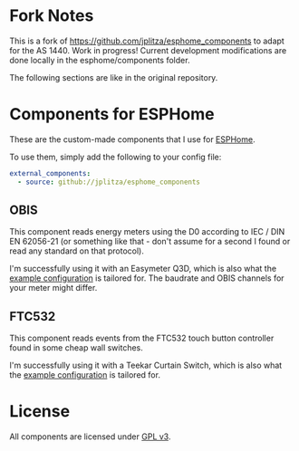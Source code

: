 
# Fork Notes
This is a fork of https://github.com/jplitza/esphome_components to adapt for the AS 1440. Work in progress! Current development modifications are done locally in the esphome/components folder.

The following sections are like in the original repository. 




# Components for ESPHome

These are the custom-made components that I use for [ESPHome].

To use them, simply add the following to your config file:

```yaml
external_components:
  - source: github://jplitza/esphome_components
```

[ESPHome]: https://esphome.io/

## OBIS

This component reads energy meters using the D0 according to IEC / DIN EN
62056-21 (or something like that - don't assume for a second I found or read any
standard on that protocol).

I'm successfully using it with an Easymeter Q3D, which is also what the
[example configuration](example_obis.yml) is tailored for. The baudrate and OBIS
channels for your meter might differ.

## FTC532

This component reads events from the FTC532 touch button controller found in
some cheap wall switches.

I'm successfully using it with a Teekar Curtain Switch, which is also what the
[example configuration](example_ftc532.yml) is tailored for.

# License

All components are licensed under [GPL v3](LICENSE).
